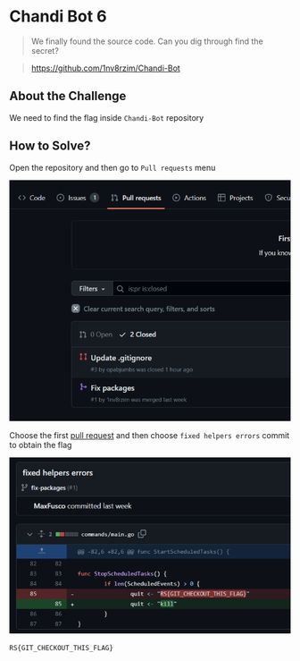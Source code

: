 # Chandi Bot 6
> We finally found the source code. Can you dig through find the secret?

> https://github.com/1nv8rzim/Chandi-Bot

## About the Challenge
We need to find the flag inside `Chandi-Bot` repository

## How to Solve?
Open the repository and then go to `Pull requests` menu

![pr](images/pr.png)

Choose the first [pull request](https://github.com/1nv8rzim/Chandi-Bot/pull/1) and then choose `fixed helpers errors` commit to obtain the flag

![flag](images/flag.png)

```
RS{GIT_CHECKOUT_THIS_FLAG}
```